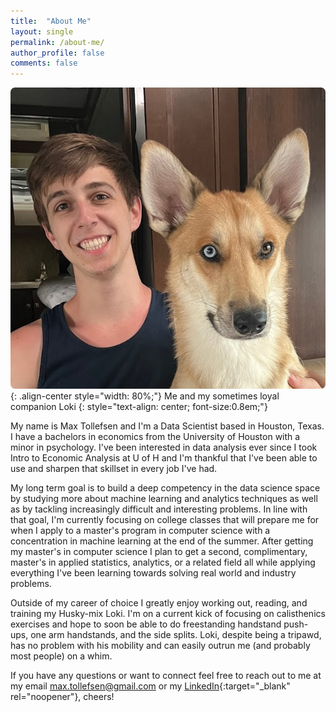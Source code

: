 ```yaml
---
title:  "About Me"
layout: single
permalink: /about-me/
author_profile: false
comments: false
---
```


![Author](/assets/images/Author.png){: .align-center style="width: 80%;"}
Me and my sometimes loyal companion Loki
{: style="text-align: center; font-size:0.8em;"}

My name is Max Tollefsen and I'm a Data Scientist based in Houston, Texas. I have a bachelors in economics from the University of Houston with a minor in psychology. I've been interested in data analysis ever since I took Intro to Economic Analysis at U of H and I'm thankful that I've been able to use and sharpen that skillset in every job I've had. 

My long term goal is to build a deep competency in the data science space by studying more about machine learning and analytics techniques as well as by tackling increasingly difficult and interesting problems. In line with that goal, I'm currently focusing on college classes that will prepare me for when I apply to a master's program in computer science with a concentration in machine learning at the end of the summer. After getting my master's in computer science I plan to get a second, complimentary, master's in applied statistics, analytics, or a related field all while applying everything I've been learning towards solving real world and industry problems.

Outside of my career of choice I greatly enjoy working out, reading, and training my Husky-mix Loki. I'm on a current kick of focusing on calisthenics exercises and hope to soon be able to do freestanding handstand push-ups, one arm handstands, and the side splits. Loki, despite being a tripawd, has no problem with his mobility and can easily outrun me (and probably most people) on a whim.

If you have any questions or want to connect feel free to reach out to me at my email [max.tollefsen@gmail.com](mailto:max.tollefsen@gmail.com) or my [LinkedIn](https://www.linkedin.com/in/max-tollefsen/){:target="_blank" rel="noopener"}, cheers!
